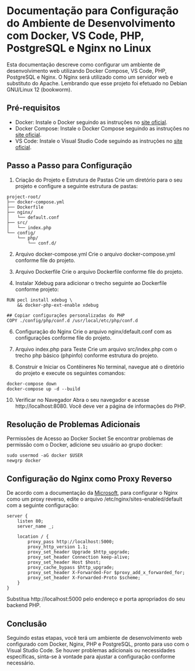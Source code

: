 # Documentação para Configuração do Ambiente de Desenvolvimento com Docker, VS Code, PHP, PostgreSQL e Nginx no Linux
Esta documentação descreve como configurar um ambiente de desenvolvimento web utilizando Docker Compose, VS Code, PHP, PostgreSQL e Nginx. 
O Nginx será utilizado como um servidor web e substituto do Apache. Lembrando que esse projeto foi efetuado no Debian GNU/Linux 12 (bookworm).

## Pré-requisitos
 - Docker: Instale o Docker seguindo as instruções no [site oficial](https://docs.docker.com/get-docker/).
 - Docker Compose: Instale o Docker Compose seguindo as instruções no [site oficial](https://docs.docker.com/compose/install/).
 - VS Code: Instale o Visual Studio Code seguindo as instruções no [site oficial](https://code.visualstudio.com/).

## Passo a Passo para Configuração
1. Criação do Projeto e Estrutura de Pastas
Crie um diretório para o seu projeto e configure a seguinte estrutura de pastas:

```
project-root/
├── docker-compose.yml
├── Dockerfile
├── nginx/
│   └── default.conf
├── src/
│   └── index.php
└── config/
    └── php/
        └── conf.d/
```

2. Arquivo docker-compose.yml
Crie o arquivo docker-compose.yml conforme file do projeto.

4. Arquivo Dockerfile
Crie o arquivo Dockerfile conforme file do projeto.

5. Instalar Xdebug para adicionar o trecho seguinte ao Dockerfile conforme projeto:

```
RUN pecl install xdebug \
    && docker-php-ext-enable xdebug

## Copiar configurações personalizadas do PHP
COPY ./config/php/conf.d /usr/local/etc/php/conf.d
```

6. Configuração do Nginx
Crie o arquivo nginx/default.conf com as configurações conforme file do projeto.

7. Arquivo index.php para Teste
Crie um arquivo src/index.php com o trecho php básico (phpinfo) conforme estrutura do projeto.

8. Construir e Iniciar os Contêineres
No terminal, navegue até o diretório do projeto e execute os seguintes comandos:

```
docker-compose down
docker-compose up -d --build
```

10. Verificar no Navegador
Abra o seu navegador e acesse http://localhost:8080. Você deve ver a página de informações do PHP.

## Resolução de Problemas Adicionais
Permissões de Acesso ao Docker Socket
Se encontrar problemas de permissão com o Docker, adicione seu usuário ao grupo docker:

```
sudo usermod -aG docker $USER
newgrp docker
```

## Configuração do Nginx como Proxy Reverso
De acordo com a documentação da [Microsoft](https://learn.microsoft.com/pt-br/troubleshoot/developer/webapps/aspnetcore/practice-troubleshoot-linux/2-2-install-nginx-configure-it-reverse-proxy),
para configurar o Nginx como um proxy reverso, edite o arquivo /etc/nginx/sites-enabled/default com a seguinte configuração:

```
server {
    listen 80;
    server_name _;

    location / {
        proxy_pass http://localhost:5000;
        proxy_http_version 1.1;
        proxy_set_header Upgrade $http_upgrade;
        proxy_set_header Connection keep-alive;
        proxy_set_header Host $host;
        proxy_cache_bypass $http_upgrade;
        proxy_set_header X-Forwarded-For $proxy_add_x_forwarded_for;
        proxy_set_header X-Forwarded-Proto $scheme;
    }
}
```

Substitua http://localhost:5000 pelo endereço e porta apropriados do seu backend PHP.

## Conclusão
Seguindo estas etapas, você terá um ambiente de desenvolvimento web configurado com Docker, Nginx, PHP e PostgreSQL,
pronto para uso com o Visual Studio Code. Se houver problemas adicionais ou necessidades específicas, sinta-se à vontade para ajustar a configuração conforme necessário.
